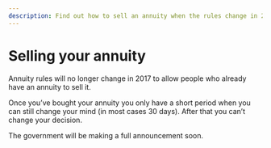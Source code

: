 ```yaml
---
description: Find out how to sell an annuity when the rules change in 2017.
---
```


# Selling your annuity

Annuity rules will no longer change in 2017 to allow people who already have an annuity to sell it.

Once you’ve bought your annuity you only have a short period when you can still change your mind (in most cases 30 days). After that you can’t change your decision.

The government will be making a full announcement soon.
